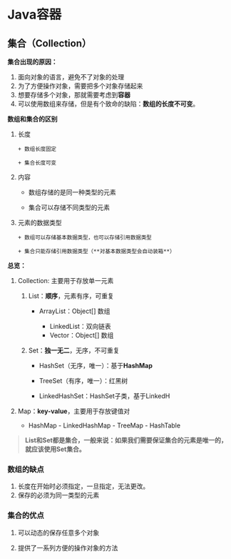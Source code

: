 # Java容器

## 集合（Collection）

**集合出现的原因：**

1. 面向对象的语言，避免不了对象的处理
2. 为了方便操作对象，需要把多个对象存储起来
3. 想要存储多个对象，那就需要考虑到**容器**
4. 可以使用数组来存储，但是有个致命的缺陷：**数组的长度不可变**。

**数组和集合的区别**

1. 长度

       + 数组长度固定

       + 集合长度可变

2. 内容

   + 数组存储的是同一种类型的元素

   + 集合可以存储不同类型的元素

3. 元素的数据类型

       + 数组可以存储基本数据类型，也可以存储引用数据类型

       + 集合只能存储引用数据类型（**对基本数据类型会自动装箱**）

**总览：**

1. Collection: 主要用于存放单一元素

   1. List：**顺序**，元素有序，可重复

      - ArrayList：Object[] 数组

         - LinkedList：双向链表
         - Vector：Object[] 数组

   2. Set：**独一无二**，无序，不可重复

      - HashSet（无序，唯一）：基于**HashMap**

      - TreeSet（有序，唯一）：红黑树

      - LinkedHashSet：HashSet子类，基于LinkedH

2. Map：**key-value**，主要用于存放键值对

      - HashMap
            - LinkedHashMap
       - TreeMap
       - HashTable



> **List和Set都是集合，一般来说：如果我们需要保证集合的元素是唯一的，就应该使用Set集合。**

### 数组的缺点

1. 长度在开始时必须指定，一旦指定，无法更改。
2. 保存的必须为同一类型的元素

### 集合的优点

1. 可以动态的保存任意多个对象

2. 提供了一系列方便的操作对象的方法

   